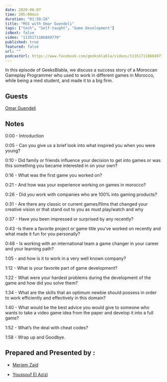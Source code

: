 ```yaml
---
date: 2020-06-07
time: 20h:00min
duration: "01:58:26"
title: "MSS with Omar Guendeli"
tags: ["tech", "Self-taught", "Game Development"]
isNext: false
video: "1135171186849770"
published: true
featured: false
url: ""
podcastUrl: https://www.facebook.com/geeksblabla/videos/1135171186849770/
---
```


In this episode of GeeksBlabla, we discuss a success story of a Moroccan Gameplay Programmer who used to work in different games in Morocco, while being a med student, and made it to a big firm.


## Guests

[Omar Guendeli](https://www.facebook.com/profile.php?id=1038120657)




## Notes

0:00 - Introduction

0:05 -  Can you give us a brief look into what inspired you when you were young? 

0:10 - Did family or friends influence your decision to get into games or was this something you became interested in on your own?

0:16 - What was the first game you worked on?

0:21 - And how was your experience working on games in morocco?

0:26 - Did you work with companies who are 100% into gaming products?

0:31 - Are there any classic or current games/films that changed your creative vision or that stand out to you as must play/watch and why

0:37 - Have you been impressed or surprised by any recently?

0:43 -Is there a favorite project or game title you’ve worked on recently and what made it fun for you personally?

0:48 - Is working with an international team a game changer in your career and your learning path? 

1:05 - and how is it to work in a very well known company?

1:12 - What is your favorite part of game development?

1:22 - What were your hardest problems during the development of the game and how did you solve them?

1:34 - What are the skills that an optimum newbie should possess in order to work efficiently and effectively in this domain?

1:40 - What would be the best advice you would give to someone who wants to take a video game idea from the paper and develop it into a full game?

1:52 - What’s the deal with cheat codes? 


1:58 - Wrap up and Goodbye.




## Prepared and Presented by :


- [Meriem Zaid](https://www.facebook.com/MeriemZaid)

- [Youssouf El Azizi](https://elazizi.com/)


